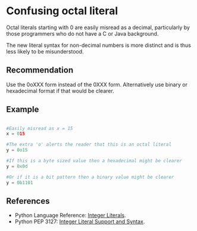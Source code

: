 # Confusing octal literal
Octal literals starting with 0 are easily misread as a decimal, particularly by those programmers who do not have a C or Java background.

The new literal syntax for non-decimal numbers is more distinct and is thus less likely to be misunderstood.


## Recommendation
Use the 0oXXX form instead of the 0XXX form. Alternatively use binary or hexadecimal format if that would be clearer.


## Example

```python

#Easily misread as x = 15
x = 015

#The extra 'o' alerts the reader that this is an octal literal
y = 0o15

#If this is a byte sized value then a hexadecimal might be clearer
y = 0x0d

#Or if it is a bit pattern then a binary value might be clearer
y = 0b1101

```

## References
* Python Language Reference: [Integer Literals](http://docs.python.org/2/reference/lexical_analysis.html#integer-and-long-integer-literals).
* Python PEP 3127: [Integer Literal Support and Syntax](http://www.python.org/dev/peps/pep-3127/).
